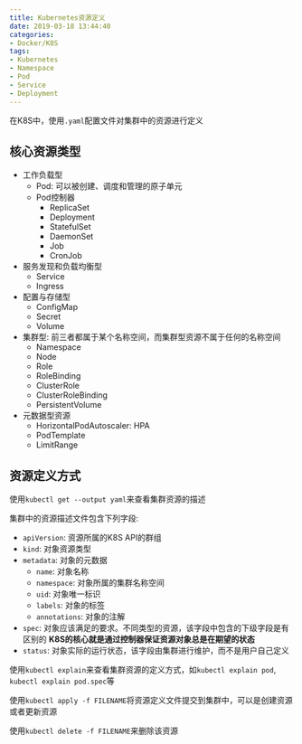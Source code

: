 ```yaml
---
title: Kubernetes资源定义
date: 2019-03-18 13:44:40
categories: 
- Docker/K8S
tags: 
- Kubernetes
- Namespace
- Pod
- Service
- Deployment
---
```


在K8S中，使用`.yaml`配置文件对集群中的资源进行定义

## 核心资源类型

- 工作负载型
  - Pod: 可以被创建、调度和管理的原子单元
  - Pod控制器
    - ReplicaSet
    - Deployment
    - StatefulSet
    - DaemonSet
    - Job
    - CronJob
- 服务发现和负载均衡型
  - Service
  - Ingress
- 配置与存储型
  - ConfigMap
  - Secret
  - Volume
- 集群型: 前三者都属于某个名称空间，而集群型资源不属于任何的名称空间
  - Namespace
  - Node
  - Role
  - RoleBinding
  - ClusterRole
  - ClusterRoleBinding
  - PersistentVolume
- 元数据型资源
  - HorizontalPodAutoscaler: HPA
  - PodTemplate
  - LimitRange

## 资源定义方式

使用`kubectl get --output yaml`来查看集群资源的描述

集群中的资源描述文件包含下列字段:

- `apiVersion`: 资源所属的K8S API的群组
- `kind`: 对象资源类型
- `metadata`: 对象的元数据
  - `name`: 对象名称
  - `namespace`: 对象所属的集群名称空间
  - `uid`: 对象唯一标识
  - `labels`: 对象的标签
  - `annotations`: 对象的注解
- `spec`: 对象应该满足的要求。不同类型的资源，该字段中包含的下级字段是有区别的 **K8S的核心就是通过控制器保证资源对象总是在期望的状态**
- `status`: 对象实际的运行状态，该字段由集群进行维护，而不是用户自己定义

使用`kubectl explain`来查看集群资源的定义方式，如`kubectl explain pod`, `kubectl explain pod.spec`等

使用`kubectl apply -f FILENAME`将资源定义文件提交到集群中，可以是创建资源或者更新资源

使用`kubectl delete -f FILENAME`来删除该资源